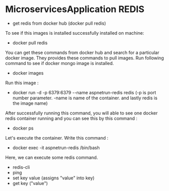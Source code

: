 # MicroservicesApplication REDIS

- get redis from docker hub (docker pull redis)

To see if this images is installed successfully installed on machine: 
- docker pull redis

You can get these commands from docker hub and search for a particular docker image. They provides these commands to pull images. 
Run following command to see if docker mongo image is installed.
- docker images

Run this image : 
- docker run -d -p 6379:6379 --name aspnetrun-redis redis (-p is port number parameter. -name is name of the container. and lastly redis is the image name)

After successfully running this command, you will able to see one docker redis container running and you can see this by this command : 
- docker ps

Let's execute the container. Write this command : 
- docker exec -it aspnetrun-redis /bin/bash

Here, we can execute some redis command. 
- redis-cli
- ping
- set key value (assigns "value" into key)
- get key ("value")